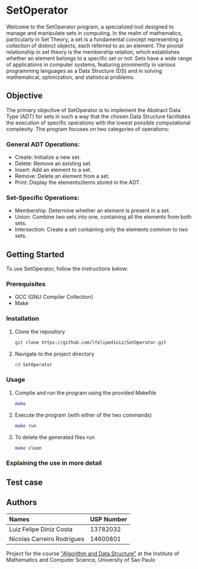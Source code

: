 # SetOperator

Welcome to the SetOperator program, a specialized tool designed to manage and manipulate sets in computing. In the realm of mathematics, particularly in Set Theory, a set is a fundamental concept representing a collection of distinct objects, each referred to as an element. The pivotal relationship in set theory is the membership relation, which establishes whether an element belongs to a specific set or not. Sets have a wide range of applications in computer systems, featuring prominently in various programming languages as a Data Structure (DS) and in solving mathematical, optimization, and statistical problems.

## Objective
The primary objective of SetOperator is to implement the Abstract Data Type (ADT) for sets in such a way that the chosen Data Structure facilitates the execution of specific operations with the lowest possible computational complexity. The program focuses on two categories of operations:

### General ADT Operations:
- Create: Initialize a new set.
- Delete: Remove an existing set.
- Insert: Add an element to a set.
- Remove: Delete an element from a set.
- Print: Display the elements/items stored in the ADT.

### Set-Specific Operations:
- Membership: Determine whether an element is present in a set.
- Union: Combine two sets into one, containing all the elements from both sets.
- Intersection: Create a set containing only the elements common to two sets.

## Getting Started

To use SetOperator, follow the instructions below:

### Prerequisites

- GCC (GNU Compiler Collection)
- Make

### Installation

1. Clone the repository

    ```bash
    git clone https://github.com/lfelipediniz/SetOperator.git
    ```

2. Navigate to the project directory

    ```bash
    cd SetOperator
    ```

### Usage

1. Compile and run the program using the provided Makefile

    ```bash
    make
    ```

2. Execute the program (with either of the two commands)

    ```bash
    make run
    ```

3. To delete the generated files run

    ```bash
    make clean
    ```

### Explaining the use in more detail

## Test case


## Authors

| Names                       | USP Number |
| :---------------------------| ---------- |
| Luiz Felipe Diniz Costa     | 13782032   |
| Nicolas Carreiro Rodrigues  | 14600801   |

Project for the course ["Algorithm and Data Structure"](https://uspdigital.usp.br/jupiterweb/obterDisciplina?sgldis=SSC0902) at the Institute of Mathematics and Computer Science, University of Sao Paulo



